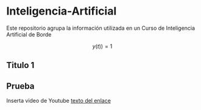 # Inteligencia-Artificial
Este repositorio agrupa la información utilizada en un Curso de Inteligencia Artificial de Borde

$$
y(t))=1
$$
## Titulo 1

## **Prueba**

Inserta video de Youtube
[texto del enlace](https://www.youtube.com/watch?v=PLdecwVnewc)
